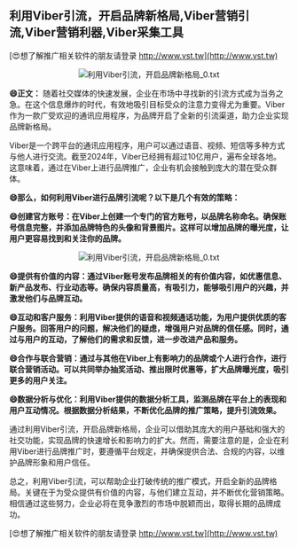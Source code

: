 ## **利用Viber引流，开启品牌新格局,Viber营销引流,Viber营销利器,Viber采集工具**

[😍想了解推广相关软件的朋友请登录 http://www.vst.tw](http://www.vst.tw)

 <center><img src="https://vst.tw/MP4/tuiguang/png/7.png" alt="利用Viber引流，开启品牌新格局_0.txt"></center>

**😄正文：**
随着社交媒体的快速发展，企业在市场中寻找新的引流方式成为当务之急。在这个信息爆炸的时代，有效地吸引目标受众的注意力变得尤为重要。Viber作为一款广受欢迎的通讯应用程序，为品牌开启了全新的引流渠道，助力企业实现品牌新格局。

Viber是一个跨平台的通讯应用程序，用户可以通过语音、视频、短信等多种方式与他人进行交流。截至2024年，Viber已经拥有超过10亿用户，遍布全球各地。这意味着，通过在Viber上进行品牌推广，企业有机会接触到庞大的潜在受众群体。

**😄那么，如何利用Viber进行品牌引流呢？以下是几个有效的策略：**

**😄创建官方账号：在Viber上创建一个专门的官方账号，以品牌名称命名。确保账号信息完整，并添加品牌特色的头像和背景图片。这样可以增加品牌的曝光度，让用户更容易找到和关注你的品牌。**

 <center><img src="https://vst.tw/MP4/tuiguang/png/4.png" alt="利用Viber引流，开启品牌新格局_0.txt"></center>

**😄提供有价值的内容：通过Viber账号发布品牌相关的有价值内容，如优惠信息、新产品发布、行业动态等。确保内容质量高，有吸引力，能够吸引用户的兴趣，并激发他们与品牌互动。**

**😄互动和客户服务：利用Viber提供的语音和视频通话功能，为用户提供优质的客户服务。回答用户的问题，解决他们的疑虑，增强用户对品牌的信任感。同时，通过与用户的互动，了解他们的需求和反馈，进一步改进产品和服务。**

**😄合作与联合营销：通过与其他在Viber上有影响力的品牌或个人进行合作，进行联合营销活动。可以共同举办抽奖活动、推出限时优惠等，扩大品牌曝光度，吸引更多的用户关注。**

**😄数据分析与优化：利用Viber提供的数据分析工具，监测品牌在平台上的表现和用户互动情况。根据数据分析结果，不断优化品牌的推广策略，提升引流效果。**

通过利用Viber引流，开启品牌新格局，企业可以借助其庞大的用户基础和强大的社交功能，实现品牌的快速增长和影响力的扩大。然而，需要注意的是，企业在利用Viber进行品牌推广时，要遵循平台规定，并确保提供合法、合规的内容，以维护品牌形象和用户信任。

总之，利用Viber引流，可以帮助企业打破传统的推广模式，开启全新的品牌格局。关键在于为受众提供有价值的内容，与他们建立互动，并不断优化营销策略。相信通过这些努力，企业必将在竞争激烈的市场中脱颖而出，取得长期的品牌成功。

[😍想了解推广相关软件的朋友请登录 http://www.vst.tw](http://www.vst.tw)



